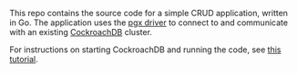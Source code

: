 This repo contains the source code for a simple CRUD application, written in Go. The application uses the [pgx driver](https://pkg.go.dev/github.com/jackc/pgx) to connect to and communicate with an existing [CockroachDB](https://www.cockroachlabs.com/docs/stable/) cluster.

For instructions on starting CockroachDB and running the code, see [this tutorial](https://www.cockroachlabs.com/docs/stable/build-a-go-app-with-cockroachdb.html).

